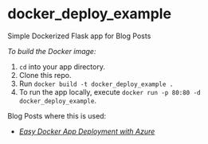 # docker_deploy_example
Simple Dockerized Flask app for Blog Posts

_To build the Docker image:_

1. `cd` into your app directory.
2. Clone this repo.
3. Run `docker build -t docker_deploy_example .`
4. To run the app locally, execute `docker run -p 80:80 -d docker_deploy_example`.

Blog Posts where this is used:
* [*Easy Docker App Deployment with Azure*](https://medium.com/coach-neelon/easy-docker-app-deployment-with-azure-e94b45a246b2)
